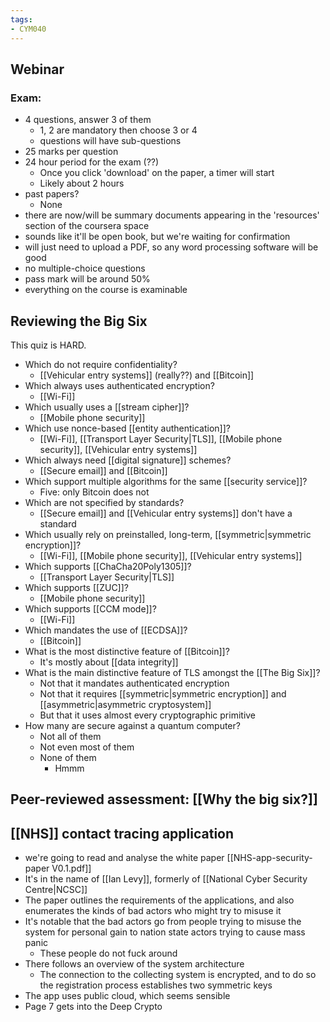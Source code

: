 ```yaml
---
tags: 
- CYM040
---
```

## Webinar
### Exam:
- 4 questions, answer 3 of them
	- 1, 2 are mandatory then choose 3 or 4
	- questions will have sub-questions
- 25 marks per question
- 24 hour period for the exam (??)
	- Once you click 'download' on the paper, a timer will start
	- Likely about 2 hours
- past papers?
	- None
- there are now/will be summary documents appearing in the 'resources' section of the coursera space
- sounds like it'll be open book, but we're waiting for confirmation
- will just need to upload a PDF, so any word processing software will be good
- no multiple-choice questions
- pass mark will be around 50%
- everything on the course is examinable

## Reviewing the Big Six
This quiz is HARD.
- Which do not require confidentiality?
	- [[Vehicular entry systems]] (really??) and [[Bitcoin]]
- Which always uses authenticated encryption?
	- [[Wi-Fi]]
- Which usually uses a [[stream cipher]]?
	- [[Mobile phone security]]
- Which use nonce-based [[entity authentication]]?
	- [[Wi-Fi]], [[Transport Layer Security|TLS]], [[Mobile phone security]], [[Vehicular entry systems]]
- Which always need [[digital signature]] schemes?
	- [[Secure email]] and [[Bitcoin]]
- Which support multiple algorithms for the same [[security service]]?
	- Five: only Bitcoin does not
- Which are not specified by standards?
	- [[Secure email]] and [[Vehicular entry systems]] don't have a standard
- Which usually rely on preinstalled, long-term, [[symmetric|symmetric encryption]]?
	- [[Wi-Fi]], [[Mobile phone security]],  [[Vehicular entry systems]]
- Which supports [[ChaCha20Poly1305]]?
	- [[Transport Layer Security|TLS]]
- Which supports [[ZUC]]?
	- [[Mobile phone security]]
- Which supports [[CCM mode]]?
	- [[Wi-Fi]]
- Which mandates the use of [[ECDSA]]?
	- [[Bitcoin]]
- What is the most distinctive feature of [[Bitcoin]]?
	- It's mostly about [[data integrity]]
- What is the main distinctive feature of TLS amongst the [[The Big Six]]?
	- Not that it mandates authenticated encryption
	- Not that it requires [[symmetric|symmetric encryption]] and [[asymmetric|asymmetric cryptosystem]]
	- But that it uses almost every cryptographic primitive
- How many are secure against a quantum computer?
	- Not all of them
	- Not even most of them
	- None of them
		- Hmmm
## Peer-reviewed assessment: [[Why the big six?]]
## [[NHS]] contact tracing application
- we're going to read and analyse the white paper [[NHS-app-security-paper V0.1.pdf]]
- It's in the name of [[Ian Levy]], formerly of [[National Cyber Security Centre|NCSC]]
- The paper outlines the requirements of the applications, and also enumerates the kinds of bad actors who might try to misuse it
- It's notable that the bad actors go from people trying to misuse the system for personal gain to nation state actors trying to cause mass panic
	- These people do not fuck around
- There follows an overview of the system architecture
	- The connection to the collecting system is encrypted, and to do so the registration process establishes two symmetric keys
- The app uses public cloud, which seems sensible
- Page 7 gets into the Deep Crypto